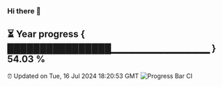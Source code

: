 ### Hi there 👋
⏳ Year progress { ████████████████▁▁▁▁▁▁▁▁▁▁▁▁▁▁ } 54.03 %
---
⏰ Updated on Tue, 16 Jul 2024 18:20:53 GMT
![Progress Bar CI](https://github.com/liununu/liununu/workflows/Progress%20Bar%20CI/badge.svg)

